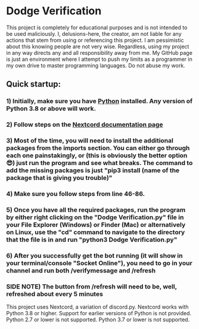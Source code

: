 # Dodge Verification
This project is completely for educational purposes and is not intended to be used maliciously. I, delusions-here, the creator, am not liable for any actions that stem from using or referencing this project. I am pessimistic about this knowing people are not very wise. Regardless, using my project in any way directs any and all responsibility away from me. My GitHub page is just an environment where I attempt to push my limits as a programmer in my own drive to master programming languages. Do not abuse my work.

## Quick startup:
### 1) Initially, make sure you have [Python](https://www.python.org/downloads/) installed. Any version of Python 3.8 or above will work.
### 2) Follow steps on the [Nextcord documentation page](https://docs.nextcord.dev/en/stable/intro.html)
### 3) Most of the time, you will need to install the additional packages from the imports section. You can either go through each one painstakingly, or (this is obviously the better option 😎) just run the program and see what breaks. The command to add the missing packages is just "pip3 install (name of the package that is giving you trouble)"
### 4) Make sure you follow steps from line 46-86.
### 5) Once you have all the required packages, run the program by either right clicking on the "Dodge Verification.py" file in your File Explorer (Windows) or Finder (Mac) or alternatively on Linux, use the "cd" command to navigate to the directory that the file is in and run "python3 Dodge Verification.py"
### 6) After you successfully get the bot running (it will show in your terminal/console "Socket Online"), you need to go in your channel and run both /verifymessage and /refresh
### SIDE NOTE) The button from /refresh will need to be, well, refreshed about every 5 minutes

This project uses Nextcord, a variation of discord.py. Nextcord works with Python 3.8 or higher. Support for earlier versions of Python is not provided. Python 2.7 or lower is not supported. Python 3.7 or lower is not supported.
